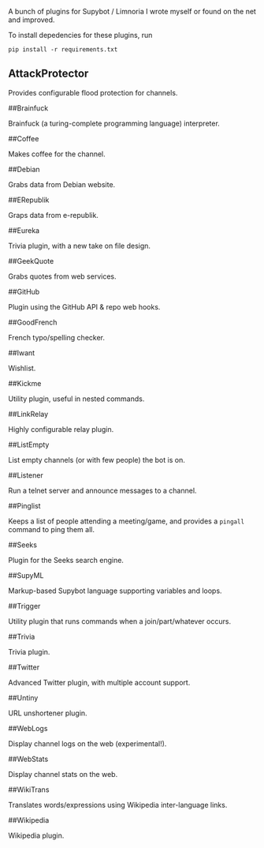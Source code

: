 A bunch of plugins for Supybot / Limnoria I wrote myself or found on the
net and improved.

To install depedencies for these plugins, run

```
pip install -r requirements.txt
```

## AttackProtector

Provides configurable flood protection for channels.

##Brainfuck

Brainfuck (a turing-complete programming language) interpreter.

##Coffee

Makes coffee for the channel.

##Debian

Grabs data from Debian website.

##ERepublik

Graps data from e-republik.

##Eureka

Trivia plugin, with a new take on file design.

##GeekQuote

Grabs quotes from web services.

##GitHub

Plugin using the GitHub API & repo web hooks.

##GoodFrench

French typo/spelling checker.

##Iwant

Wishlist.

##Kickme

Utility plugin, useful in nested commands.

##LinkRelay

Highly configurable relay plugin.

##ListEmpty

List empty channels (or with few people) the bot is on.

##Listener

Run a telnet server and announce messages to a channel.

##Pinglist

Keeps a list of people attending a meeting/game, and provides a `pingall`
command to ping them all.

##Seeks

Plugin for the Seeks search engine.

##SupyML

Markup-based Supybot language supporting variables and loops.

##Trigger

Utility plugin that runs commands when a join/part/whatever occurs.

##Trivia

Trivia plugin.

##Twitter

Advanced Twitter plugin, with multiple account support.

##Untiny

URL unshortener plugin.

##WebLogs

Display channel logs on the web (experimental!).

##WebStats

Display channel stats on the web.

##WikiTrans

Translates words/expressions using Wikipedia inter-language links.

##Wikipedia

Wikipedia plugin.
